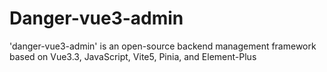 # Danger-vue3-admin
'danger-vue3-admin' is an open-source backend management framework based on Vue3.3, JavaScript, Vite5, Pinia, and Element-Plus
